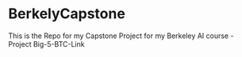 # BerkelyCapstone
This is the Repo for my Capstone Project for my Berkeley AI course - Project Big-5-BTC-Link
